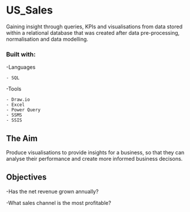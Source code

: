 # US_Sales
Gaining insight through queries, KPIs and visualisations from data stored within a relational database that was created after data pre-processing, normalisation and data modelling.

### Built with:
  -Languages
  
    - SQL
    
  -Tools
    
    - Draw.io
    - Excel
    - Power Query
    - SSMS
    - SSIS

## The Aim
Produce visualisations to provide insights for a business, so that they can analyse their performance and create more informed business decisons.

## Objectives
-Has the net revenue grown annually?

-What sales channel is the most profitable?

